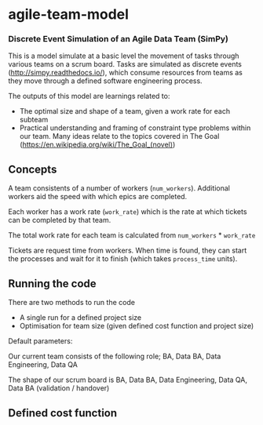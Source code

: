 # agile-team-model

### Discrete Event Simulation of an Agile Data Team (SimPy)

This is a model simulate at a basic level the movement of tasks through various teams on a scrum board. Tasks are simulated as discrete events (http://simpy.readthedocs.io/), which consume resources from teams as they move through a defined software engineering process. 

The outputs of this model are learnings related to:
- The optimal size and shape of a team, given a work rate for each subteam 
- Practical understanding and framing of constraint type problems within our team. Many ideas relate to the topics covered in The Goal (https://en.wikipedia.org/wiki/The_Goal_(novel)) 

## Concepts 
A team consistents of a number of workers (``` num_workers ```). Additional workers aid the speed with which epics are completed. 

Each worker has a work rate (``` work_rate ```) which is the rate at which tickets can be completed by that team. 

The total work rate for each team is calculated from ``` num_workers ``` *  ``` work_rate ``` 

Tickets are request time from workers. When time is found, they can start the processes and wait for it to finish (which takes ``process_time`` units).

## Running the code 

There are two methods to run the code 
- A single run for a defined project size 
- Optimisation for team size (given defined cost function and project size)

Default parameters: 

Our current team consists of the following role; BA, Data BA, Data Engineering, Data QA

The shape of our scrum board is BA, Data BA, Data Engineering, Data QA, Data BA (validation / handover)

## Defined cost function 


